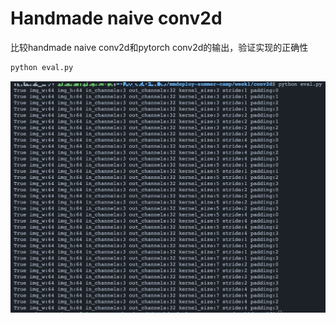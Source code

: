# Handmade naive conv2d

比较handmade naive conv2d和pytorch conv2d的输出，验证实现的正确性

```bash
python eval.py
```

<left><img src="../images/eval_conv.png"></left>